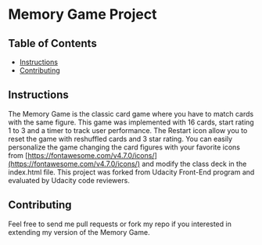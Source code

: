 # Memory Game Project

## Table of Contents
* [Instructions](#instructions)
* [Contributing](#contributing)

## Instructions
The Memory Game is the classic card game where you have to match cards with the same figure. This game was implemented with 16 cards, start rating 1 to 3 and a timer to track user performance. The Restart icon allow you to reset the game with reshuffled cards and 3 star rating.
You can easily personalize the game changing the card figures with your favorite icons from [https://fontawesome.com/v4.7.0/icons/](https://fontawesome.com/v4.7.0/icons/) and modify the class deck in the index.html file.
This project was forked from Udacity Front-End program and evaluated by Udacity code reviewers.

## Contributing
Feel free to send me pull requests or fork my repo if you interested in extending my version of the Memory Game.